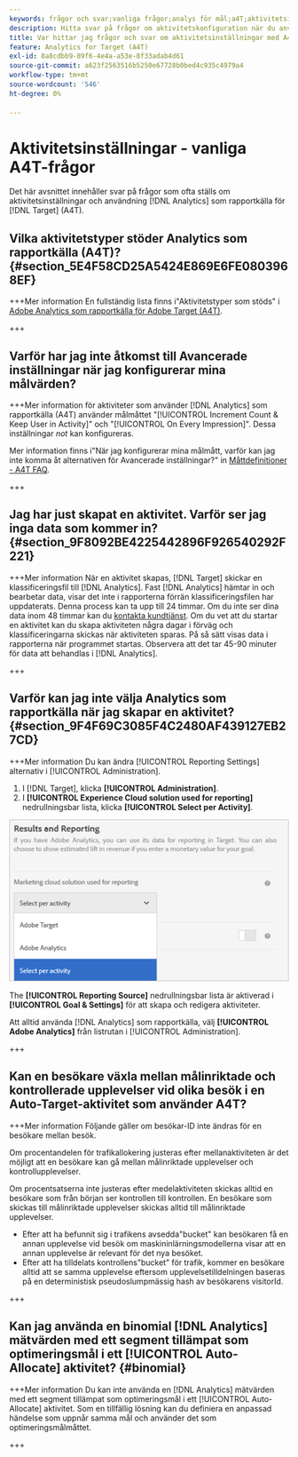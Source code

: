 ```yaml
---
keywords: frågor och svar;vanliga frågor;analys för mål;a4T;aktivitetsinställning
description: Hitta svar på frågor om aktivitetskonfiguration när du använder Analytics för [!DNL Target] (A4T). Med A4T kan ni använda analysrapporter för [!DNL Target] verksamhet.
title: Var hittar jag frågor och svar om aktivitetsinställningar med A4T?
feature: Analytics for Target (A4T)
exl-id: 8a8cdbb9-89f6-4e4a-a53e-8f33adab4d61
source-git-commit: a623f2563516b5250e67728b0bed4c935c4979a4
workflow-type: tm+mt
source-wordcount: '546'
ht-degree: 0%

---
```


# Aktivitetsinställningar - vanliga A4T-frågor

Det här avsnittet innehåller svar på frågor som ofta ställs om aktivitetsinställningar och användning [!DNL Analytics] som rapportkälla för [!DNL Target] (A4T).

## Vilka aktivitetstyper stöder Analytics som rapportkälla (A4T)? {#section_5E4F58CD25A5424E869E6FE0803968EF}

+++Mer information En fullständig lista finns i&quot;Aktivitetstyper som stöds&quot; i [Adobe Analytics som rapportkälla för Adobe Target (A4T)](/help/main/c-integrating-target-with-mac/a4t/a4t.md#concept_7540C8C04259434AB6EE33B09F47A1DE).

+++

## Varför har jag inte åtkomst till Avancerade inställningar när jag konfigurerar mina målvärden?

+++Mer information för aktiviteter som använder [!DNL Analytics] som rapportkälla (A4T) använder målmåttet &quot;[!UICONTROL Increment Count & Keep User in Activity]&quot; och &quot;[!UICONTROL On Every Impression]&quot;. Dessa inställningar *not* kan konfigureras.

Mer information finns i&quot;När jag konfigurerar mina målmått, varför kan jag inte komma åt alternativen för Avancerade inställningar?&quot; in [Måttdefinitioner - A4T FAQ](/help/main/c-integrating-target-with-mac/a4t/r-a4t-faq/a4t-faq-metric-definition.md).

+++

## Jag har just skapat en aktivitet. Varför ser jag inga data som kommer in? {#section_9F8092BE4225442896F926540292F221}

+++Mer information När en aktivitet skapas, [!DNL Target] skickar en klassificeringsfil till [!DNL Analytics]. Fast [!DNL Analytics] hämtar in och bearbetar data, visar det inte i rapporterna förrän klassificeringsfilen har uppdaterats. Denna process kan ta upp till 24 timmar. Om du inte ser dina data inom 48 timmar kan du [kontakta kundtjänst](/help/main/cmp-resources-and-contact-information.md#reference_ACA3391A00EF467B87930A450050077C). Om du vet att du startar en aktivitet kan du skapa aktiviteten några dagar i förväg och klassificeringarna skickas när aktiviteten sparas. På så sätt visas data i rapporterna när programmet startas. Observera att det tar 45-90 minuter för data att behandlas i [!DNL Analytics].

+++

## Varför kan jag inte välja Analytics som rapportkälla när jag skapar en aktivitet? {#section_9F4F69C3085F4C2480AF439127EB27CD}

+++Mer information Du kan ändra [!UICONTROL Reporting Settings] alternativ i [!UICONTROL Administration].

1. I [!DNL Target], klicka **[!UICONTROL Administration]**.
1. I **[!UICONTROL Experience Cloud solution used for reporting]** nedrullningsbar lista, klicka **[!UICONTROL Select per Activity]**.

![bild per aktivitet](assets/select-per-activity.png)

The **[!UICONTROL Reporting Source]** nedrullningsbar lista är aktiverad i **[!UICONTROL Goal & Settings]** för att skapa och redigera aktiviteter.

Att alltid använda [!DNL Analytics] som rapportkälla, välj **[!UICONTROL Adobe Analytics]** från listrutan i [!UICONTROL Administration].

+++

## Kan en besökare växla mellan målinriktade och kontrollerade upplevelser vid olika besök i en Auto-Target-aktivitet som använder A4T?

+++Mer information Följande gäller om besökar-ID inte ändras för en besökare mellan besök.

Om procentandelen för trafikallokering justeras efter mellanaktiviteten är det möjligt att en besökare kan gå mellan målinriktade upplevelser och kontrollupplevelser.

Om procentsatserna inte justeras efter medelaktiviteten skickas alltid en besökare som från början ser kontrollen till kontrollen. En besökare som skickas till målinriktade upplevelser skickas alltid till målinriktade upplevelser.

* Efter att ha befunnit sig i trafikens avsedda&quot;bucket&quot; kan besökaren få en annan upplevelse vid besök om maskininlärningsmodellerna visar att en annan upplevelse är relevant för det nya besöket.
* Efter att ha tilldelats kontrollens&quot;bucket&quot; för trafik, kommer en besökare alltid att se samma upplevelse eftersom upplevelsetilldelningen baseras på en deterministisk pseudoslumpmässig hash av besökarens visitorId.

+++

## Kan jag använda en binomial [!DNL Analytics] mätvärden med ett segment tillämpat som optimeringsmål i ett [!UICONTROL Auto-Allocate] aktivitet? {#binomial}

+++Mer information Du kan inte använda en [!DNL Analytics] mätvärden med ett segment tillämpat som optimeringsmål i ett [!UICONTROL Auto-Allocate] aktivitet. Som en tillfällig lösning kan du definiera en anpassad händelse som uppnår samma mål och använder det som optimeringsmålmåttet.

+++